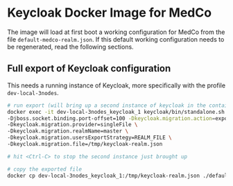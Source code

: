 # Keycloak Docker Image for MedCo

The image will load at first boot a working configuration for MedCo from the file `default-medco-realm.json`.
If this default working configuration needs to be regenerated, read the following sections.

## Full export of Keycloak configuration
This needs a running instance of Keycloak, more specifically with the profile `dev-local-3nodes`.

```bash
# run export (will bring up a second instance of keycloak in the container)
docker exec -it dev-local-3nodes_keycloak_1 keycloak/bin/standalone.sh \
-Djboss.socket.binding.port-offset=100 -Dkeycloak.migration.action=export \
-Dkeycloak.migration.provider=singleFile \
-Dkeycloak.migration.realmName=master \
-Dkeycloak.migration.usersExportStrategy=REALM_FILE \
-Dkeycloak.migration.file=/tmp/keycloak-realm.json

# hit <Ctrl-C> to stop the second instance just brought up

# copy the exported file
docker cp dev-local-3nodes_keycloak_1:/tmp/keycloak-realm.json ./default-medco-realm.json
```
